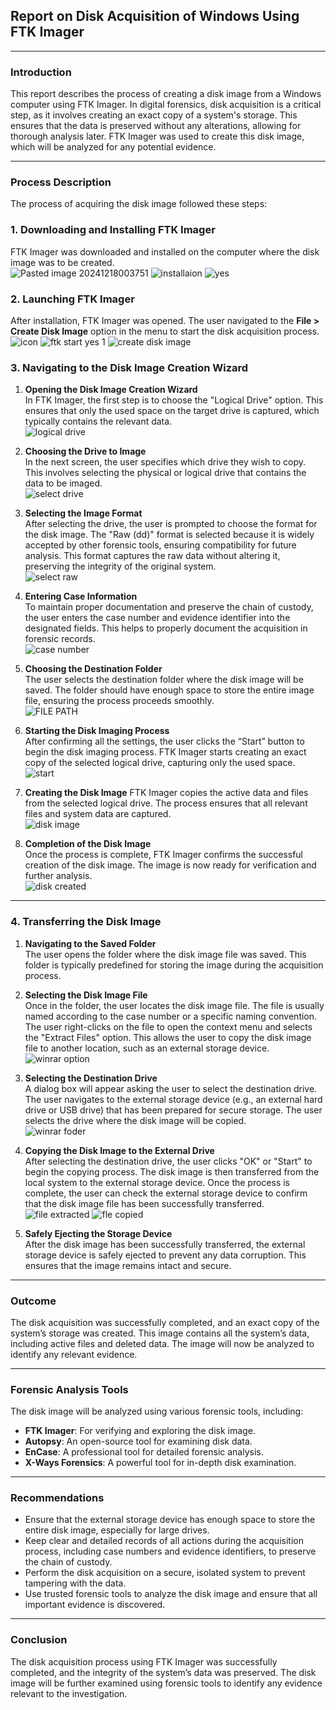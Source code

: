 ## Report on Disk Acquisition of Windows Using FTK Imager

---

### **Introduction**

This report describes the process of creating a disk image from a Windows computer using FTK Imager. In digital forensics, disk acquisition is a critical step, as it involves creating an exact copy of a system's storage. This ensures that the data is preserved without any alterations, allowing for thorough analysis later. FTK Imager was used to create this disk image, which will be analyzed for any potential evidence.

---

### **Process Description**

The process of acquiring the disk image followed these steps:

### **1. Downloading and Installing FTK Imager**

FTK Imager was downloaded and installed on the computer where the disk image was to be created.  
![Pasted image 20241218003751](https://github.com/user-attachments/assets/13789556-9f12-4a0b-9080-f1e3b8c2e631)
![installaion](https://github.com/user-attachments/assets/d0134317-8b88-4987-a88d-201fb05d8bc8)
![yes](https://github.com/user-attachments/assets/d8a9d63c-f993-49b6-9734-2e9da4bfd798)


### **2. Launching FTK Imager**

After installation, FTK Imager was opened. The user navigated to the **File > Create Disk Image** option in the menu to start the disk acquisition process.  
![icon](https://github.com/user-attachments/assets/8e86a6c5-4f71-4256-8f81-46c29890d058)
![ftk start yes 1](https://github.com/user-attachments/assets/445cf419-c8a4-4b92-9025-5a63435a59c7)
![create disk image](https://github.com/user-attachments/assets/99649b61-e7aa-4821-9c94-f542e873edf5)


### **3. Navigating to the Disk Image Creation Wizard**

1. **Opening the Disk Image Creation Wizard**  
    In FTK Imager, the first step is to choose the "Logical Drive" option. This ensures that only the used space on the target drive is captured, which typically contains the relevant data.  
    ![logical drive](https://github.com/user-attachments/assets/3a09c311-7eb7-4660-8f7e-51494a4617c5)

    
2. **Choosing the Drive to Image**  
    In the next screen, the user specifies which drive they wish to copy. This involves selecting the physical or logical drive that contains the data to be imaged.  
    ![select drive](https://github.com/user-attachments/assets/4f2955a0-49fc-4d43-ae08-f1bfa6efc3fc)

    
3. **Selecting the Image Format**  
    After selecting the drive, the user is prompted to choose the format for the disk image. The "Raw (dd)" format is selected because it is widely accepted by other forensic tools, ensuring compatibility for future analysis. This format captures the raw data without altering it, preserving the integrity of the original system.  
    ![select raw](https://github.com/user-attachments/assets/0a1b4aaa-4ba4-40e8-a0ca-89482b586510)

    
4. **Entering Case Information**  
    To maintain proper documentation and preserve the chain of custody, the user enters the case number and evidence identifier into the designated fields. This helps to properly document the acquisition in forensic records.  
    ![case number](https://github.com/user-attachments/assets/af220be9-fa6e-495b-8a1a-1e293fc3c134)

    
5. **Choosing the Destination Folder**  
    The user selects the destination folder where the disk image will be saved. The folder should have enough space to store the entire image file, ensuring the process proceeds smoothly.  
    ![FILE PATH](https://github.com/user-attachments/assets/fe87bd0b-eb26-4e37-9277-9fc14dc0dc09)

    
6. **Starting the Disk Imaging Process**  
    After confirming all the settings, the user clicks the “Start” button to begin the disk imaging process. FTK Imager starts creating an exact copy of the selected logical drive, capturing only the used space.  
    ![start](https://github.com/user-attachments/assets/3c03d0e2-d1b3-4989-b39c-11828f264d35)

    
7. **Creating the Disk Image**
    FTK Imager copies the active data and files from the selected logical drive. The process ensures that all relevant files and system data are captured.  
    ![disk image](https://github.com/user-attachments/assets/5db789d6-b232-4986-810d-f4e40dcd21de)

    
8. **Completion of the Disk Image**  
    Once the process is complete, FTK Imager confirms the successful creation of the disk image. The image is now ready for verification and further analysis.  
    ![disk  created](https://github.com/user-attachments/assets/cffd1062-7928-4c9e-9873-bc43ff348346)

    

---

### **4. Transferring the Disk Image**

1. **Navigating to the Saved Folder**  
    The user opens the folder where the disk image file was saved. This folder is typically predefined for storing the image during the acquisition process.
    
2. **Selecting the Disk Image File**  
    Once in the folder, the user locates the disk image file. The file is usually named according to the case number or a specific naming convention. The user right-clicks on the file to open the context menu and selects the "Extract Files" option. This allows the user to copy the disk image file to another location, such as an external storage device.  
    ![winrar option](https://github.com/user-attachments/assets/ab438adb-df2f-4f4f-b5f9-0c2dfa0cae47)

    
3. **Selecting the Destination Drive**  
    A dialog box will appear asking the user to select the destination drive. The user navigates to the external storage device (e.g., an external hard drive or USB drive) that has been prepared for secure storage. The user selects the drive where the disk image will be copied.  
    ![winrar foder](https://github.com/user-attachments/assets/59aed5eb-df3b-4c5f-b6ec-adae67db2d30)

    
4. **Copying the Disk Image to the External Drive**  
    After selecting the destination drive, the user clicks "OK" or "Start" to begin the copying process. The disk image is then transferred from the local system to the external storage device. Once the process is complete, the user can check the external storage device to confirm that the disk image file has been successfully transferred.  
    ![file extracted](https://github.com/user-attachments/assets/8ff83a61-8e09-4f82-9c37-1293fb47de30)
    ![fle copied](https://github.com/user-attachments/assets/e829b31c-db29-482d-b9a1-7cc68b1077aa)

    
5. **Safely Ejecting the Storage Device**  
    After the disk image has been successfully transferred, the external storage device is safely ejected to prevent any data corruption. This ensures that the image remains intact and secure.
    

---

### **Outcome**

The disk acquisition was successfully completed, and an exact copy of the system’s storage was created. This image contains all the system’s data, including active files and deleted data. The image will now be analyzed to identify any relevant evidence.

---

### **Forensic Analysis Tools**

The disk image will be analyzed using various forensic tools, including:

- **FTK Imager**: For verifying and exploring the disk image.
- **Autopsy**: An open-source tool for examining disk data.
- **EnCase**: A professional tool for detailed forensic analysis.
- **X-Ways Forensics**: A powerful tool for in-depth disk examination.

---

### **Recommendations**

- Ensure that the external storage device has enough space to store the entire disk image, especially for large drives.
- Keep clear and detailed records of all actions during the acquisition process, including case numbers and evidence identifiers, to preserve the chain of custody.
- Perform the disk acquisition on a secure, isolated system to prevent tampering with the data.
- Use trusted forensic tools to analyze the disk image and ensure that all important evidence is discovered.

---

### **Conclusion**

The disk acquisition process using FTK Imager was successfully completed, and the integrity of the system’s data was preserved. The disk image will be further examined using forensic tools to identify any evidence relevant to the investigation.
